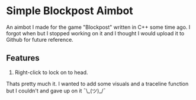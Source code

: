 # Simple Blockpost Aimbot

An aimbot I made for the game "Blockpost" written in C++ some time ago. I forgot when but I stopped working on it and I thought I would upload it to Github for future reference.

## Features

1. Right-click to lock on to head.

Thats pretty much it. I wanted to add some visuals and a traceline function but I couldn't and gave up on it ¯\\\_(ツ)\_/¯
